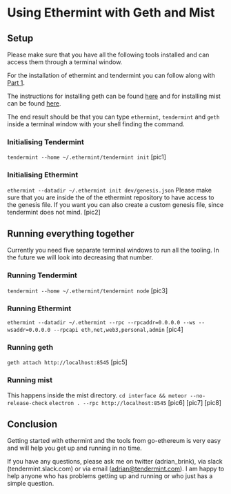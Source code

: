 # Using Ethermint with Geth and Mist

## Setup
Please make sure that you have all the following tools installed and can access them through a terminal window.

For the installation of ethermint and tendermint you can follow along with [Part 1](https://tendermint.com/blog/introduction-to-ethermint).

The instructions for installing geth can be found [here](https://github.com/ethereum/go-ethereum) and for installing mist can be found
[here](https://github.com/ethereum/mist).

The end result should be that you can type `ethermint`, `tendermint` and `geth` inside a terminal window with your shell finding the command.

### Initialising Tendermint
`tendermint --home ~/.ethermint/tendermint init`
[pic1]

### Initialising Ethermint
`ethermint --datadir ~/.ethermint init dev/genesis.json`
Please make sure that you are inside the of the ethermint repository to have access to the genesis file. If you want you can also create
a custom genesis file, since tendermint does not mind.
[pic2]

## Running everything together
Currently you need five separate terminal windows to run all the tooling. In the future we will look into decreasing that number.

### Running Tendermint
`tendermint --home ~/.ethermint/tendermint node`
[pic3]

### Running Ethermint
`ethermint --datadir ~/.ethermint --rpc --rpcaddr=0.0.0.0 --ws --wsaddr=0.0.0.0 --rpcapi eth,net,web3,personal,admin`
[pic4]

### Running geth
`geth attach http://localhost:8545`
[pic5]

### Running mist
This happens inside the mist directory.
`cd interface && meteor --no-release-check`
`electron . --rpc http://localhost:8545`
[pic6]
[pic7]
[pic8]

## Conclusion
Getting started with ethermint and the tools from go-ethereum is very easy and will help you get up and running in no time.

If you have any questions, please ask me on twitter (adrian_brink), via slack (tendermint.slack.com) or via email (adrian@tendermint.com).
I am happy to help anyone who has problems getting up and running or who just has a simple question.
 

